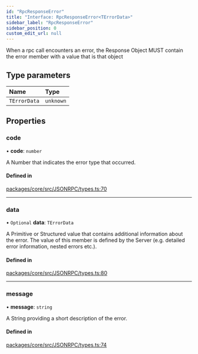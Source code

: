 ```yaml
---
id: "RpcResponseError"
title: "Interface: RpcResponseError<TErrorData>"
sidebar_label: "RpcResponseError"
sidebar_position: 0
custom_edit_url: null
---
```


When a rpc call encounters an error,
the Response Object MUST contain the error member with a value that is that object

## Type parameters

| Name | Type |
| :------ | :------ |
| `TErrorData` | `unknown` |

## Properties

### code

• **code**: `number`

A Number that indicates the error type that occurred.

#### Defined in

[packages/core/src/JSONRPC/types.ts:70](https://github.com/LedgerHQ/wallet-api/blob/main/packages/core/src/JSONRPC/types.ts#L70)

___

### data

• `Optional` **data**: `TErrorData`

A Primitive or Structured value that contains additional information about the error.
The value of this member is defined by the Server
(e.g. detailed error information, nested errors etc.).

#### Defined in

[packages/core/src/JSONRPC/types.ts:80](https://github.com/LedgerHQ/wallet-api/blob/main/packages/core/src/JSONRPC/types.ts#L80)

___

### message

• **message**: `string`

A String providing a short description of the error.

#### Defined in

[packages/core/src/JSONRPC/types.ts:74](https://github.com/LedgerHQ/wallet-api/blob/main/packages/core/src/JSONRPC/types.ts#L74)
